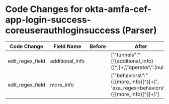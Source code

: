 # Code Changes for okta-amfa-cef-app-login-success-coreuserauthloginsuccess (Parser)

| Code Change | Field Name | Before | After |
|-------------|------------|--------|-------|
| edit_regex_field | additional_info |  | ['"tunnels":"\[({additional_info}([^,]+,\\"operator\\":(null|\\"({operator_name}[^\\"]+)))?[^\]]+)', 'exa_regex="tunnels":"\[({additional_info}([^,]+,\\"operator\\":(null|\\"({operator_name}[^\\"]+)))?[^\]]+)'] |
| edit_regex_field | more_info |  | ['"behaviors\\*":"*\{({more_info}[^\}]+)', 'exa_regex=behaviors\\*":"*\{({more_info}[^\}]+)'] |